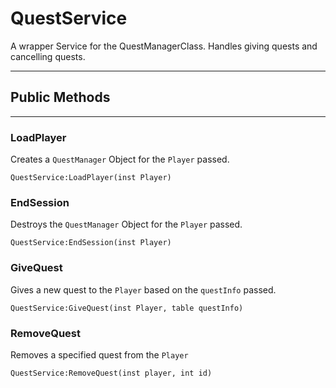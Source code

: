 # QuestService
A wrapper Service for the QuestManagerClass. 
Handles giving quests and cancelling quests.

---
## Public Methods
---

### LoadPlayer
Creates a ```QuestManager``` Object for the ```Player``` passed.
```
QuestService:LoadPlayer(inst Player)
```

### EndSession
Destroys the ```QuestManager``` Object for the ```Player``` passed.
```
QuestService:EndSession(inst Player)
```

### GiveQuest
Gives a new quest to the ```Player``` based on the ```questInfo``` passed.
```
QuestService:GiveQuest(inst Player, table questInfo)
```

### RemoveQuest
Removes a specified quest from the ```Player``` 
```
QuestService:RemoveQuest(inst player, int id)
```